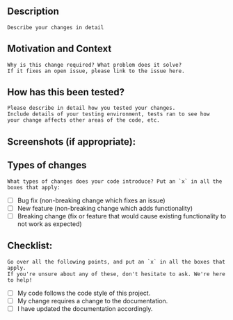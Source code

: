 <!--- Provide a general summary of your changes in the Title above -->

## Description

``` Describe your changes in detail ```

## Motivation and Context

``` Why is this change required? What problem does it solve? ```  
``` If it fixes an open issue, please link to the issue here. ```

## How has this been tested?

``` Please describe in detail how you tested your changes. ```  
``` Include details of your testing environment, tests ran to see how ```  
``` your change affects other areas of the code, etc. ```

## Screenshots (if appropriate):

## Types of changes

``` What types of changes does your code introduce? Put an `x` in all the boxes that apply: ```

- [ ] Bug fix (non-breaking change which fixes an issue)
- [ ] New feature (non-breaking change which adds functionality)
- [ ] Breaking change (fix or feature that would cause existing functionality to not work as expected)

## Checklist:

``` Go over all the following points, and put an `x` in all the boxes that apply. ```  
``` If you're unsure about any of these, don't hesitate to ask. We're here to help! ```

- [ ] My code follows the code style of this project.
- [ ] My change requires a change to the documentation.
- [ ] I have updated the documentation accordingly.
